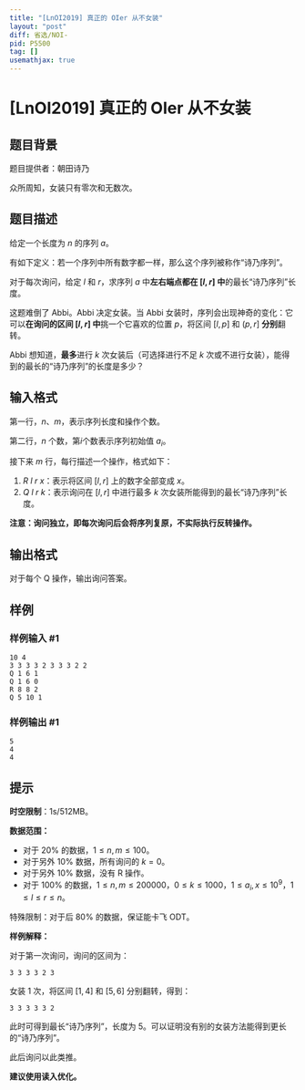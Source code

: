 ```yaml
---
title: "[LnOI2019] 真正的 OIer 从不女装"
layout: "post"
diff: 省选/NOI-
pid: P5500
tag: []
usemathjax: true
---
```


# [LnOI2019] 真正的 OIer 从不女装
## 题目背景

题目提供者：朝田诗乃

众所周知，女装只有零次和无数次。
## 题目描述

给定一个长度为 $n$ 的序列 $a$。

有如下定义：若一个序列中所有数字都一样，那么这个序列被称作“诗乃序列”。

对于每次询问，给定 $l$ 和 $r$，求序列 $a$ 中**左右端点都在 $[l,r]$ 中**的最长“诗乃序列”长度。

这题难倒了 Abbi。Abbi 决定女装。当 Abbi 女装时，序列会出现神奇的变化：它可以**在询问的区间 $[l,r]$ 中**挑一个它喜欢的位置 $p$，将区间 $[l,p]$ 和 $(p,r]$ **分别**翻转。

Abbi 想知道，**最多**进行 $k$ 次女装后（可选择进行不足 $k$ 次或不进行女装），能得到的最长的“诗乃序列”的长度是多少？
## 输入格式

第一行，$n$、$m$，表示序列长度和操作个数。

第二行，$n$ 个数，第$i$个数表示序列初始值 $a_i$。

接下来 $m$ 行，每行描述一个操作，格式如下：

1. $R$ $l$ $r$ $x$：表示将区间 $[l,r]$ 上的数字全部变成 $x$。
2. $Q$ $l$ $r$ $k$：表示询问在 $[l,r]$ 中进行最多 $k$ 次女装所能得到的最长“诗乃序列”长度。

**注意：询问独立，即每次询问后会将序列复原，不实际执行反转操作。**
## 输出格式

对于每个 Q 操作，输出询问答案。
## 样例

### 样例输入 #1
```
10 4
3 3 3 3 2 3 3 3 2 2
Q 1 6 1
Q 1 6 0
R 8 8 2
Q 5 10 1
```
### 样例输出 #1
```
5
4
4
```
## 提示

**时空限制**：1s/512MB。

**数据范围：**

- 对于 $20\%$ 的数据，$1 ≤ n,m ≤ 100$。
- 对于另外 $10\%$ 数据，所有询问的 $k=0$。
- 对于另外 $10\%$ 数据，没有 R 操作。
- 对于 $100\%$ 的数据，$1≤n,m≤200000$，$0≤k≤1000$，$1≤a_i,x≤10^9$，$1≤l≤r≤n$。

特殊限制：对于后 $80\%$ 的数据，保证能卡飞 ODT。

**样例解释：**

对于第一次询问，询问的区间为：

```
3 3 3 3 2 3
```

女装 $1$ 次，将区间 $[1,4]$ 和 $[5,6]$ 分别翻转，得到：

```
3 3 3 3 3 2
```

此时可得到最长“诗乃序列”，长度为 $5$。可以证明没有别的女装方法能得到更长的“诗乃序列”。

此后询问以此类推。

**建议使用读入优化。**
